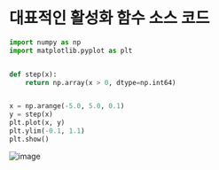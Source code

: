 # 대표적인 활성화 함수 소스 코드
```python
import numpy as np
import matplotlib.pyplot as plt


def step(x):
    return np.array(x > 0, dtype=np.int64)


x = np.arange(-5.0, 5.0, 0.1)
y = step(x)
plt.plot(x, y)
plt.ylim(-0.1, 1.1)
plt.show()
```
![image](https://github.com/user-attachments/assets/b5f3f695-8be0-4ead-9c70-8080cf7aabcd)


